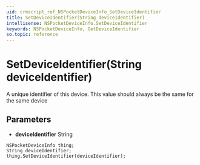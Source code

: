 ```yaml
---
uid: crmscript_ref_NSPocketDeviceInfo_SetDeviceIdentifier
title: SetDeviceIdentifier(String deviceIdentifier)
intellisense: NSPocketDeviceInfo.SetDeviceIdentifier
keywords: NSPocketDeviceInfo, GetDeviceIdentifier
so.topic: reference
---
```


# SetDeviceIdentifier(String deviceIdentifier)

A unique identifier of this device. This value should always be the same for the same device

## Parameters

* **deviceIdentifier** String

```crmscript
NSPocketDeviceInfo thing;
String deviceIdentifier;
thing.SetDeviceIdentifier(deviceIdentifier);
```

